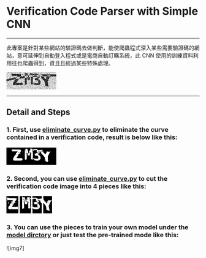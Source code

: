 # Verification Code Parser with Simple CNN
***
此專案是針對某些網站的驗證碼去做判斷，能使爬蟲程式深入某些需要驗證碼的網站，意可延伸到自動登入程式或是電商自動訂購系統，此 CNN 使用的訓練資料利用往也爬蟲得到，資且且經過某些特殊處理。

![img1](https://github.com/LinShien/verification_code_parser/blob/master/fig/pass_code4.png)
***
## Detail and Steps
### 1. First, use [eliminate_curve.py](https://github.com/LinShien/verification_code_parser/blob/master/model/eliminate_curve.py) to eliminate the curve contained in a verification code, result is below like this:

![img2](https://github.com/LinShien/verification_code_parser/blob/master/fig/result.png)

### 2. Second, you can use [eliminate_curve.py](https://github.com/LinShien/verification_code_parser/blob/master/model/eliminate_curve.py) to cut the verification code image into 4 pieces like this:

![img3](https://github.com/LinShien/verification_code_parser/blob/master/fig/p1.png)  ![img4](https://github.com/LinShien/verification_code_parser/blob/master/fig/p2.png)  ![img5](https://github.com/LinShien/verification_code_parser/blob/master/fig/p3.png)  ![img6](https://github.com/LinShien/verification_code_parser/blob/master/fig/p4.png)

### 3. You can use the pieces to train your own model under the [model dirctory](https://github.com/LinShien/verification_code_parser/tree/master/model) or just test the pre-trained mode like this:

![img7]
